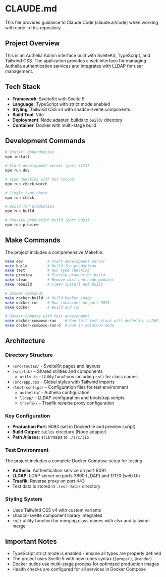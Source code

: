 # CLAUDE.md

This file provides guidance to Claude Code (claude.ai/code) when working with code in this repository.

## Project Overview

This is an Authelia Admin interface built with SvelteKit, TypeScript, and Tailwind CSS. The application provides a web interface for managing Authelia authentication services and integrates with LLDAP for user management.

## Tech Stack

- **Framework**: SvelteKit with Svelte 5
- **Language**: TypeScript with strict mode enabled
- **Styling**: Tailwind CSS v4 with shadcn-svelte components
- **Build Tool**: Vite
- **Deployment**: Node adapter, builds to `build/` directory
- **Container**: Docker with multi-stage build

## Development Commands

```bash
# Install dependencies
npm install

# Start development server (port 5173)
npm run dev

# Type checking with hot reload
npm run check:watch

# Single type check
npm run check

# Build for production
npm run build

# Preview production build (port 9093)
npm run preview
```

## Make Commands

The project includes a comprehensive Makefile:

```bash
make dev           # Start development server
make build         # Build for production  
make test          # Run type checking
make preview       # Preview production build
make clean         # Remove dist and node_modules
make rebuild       # Clean install and build

# Docker commands
make docker-build  # Build Docker image
make docker-run    # Run container on port 9093
make docker        # Build and run

# Docker Compose with test environment
make docker-compose-run    # Run full test stack with Authelia, LLDAP, Traefik
make docker-compose-run-d  # Run in detached mode
```

## Architecture

### Directory Structure

- `/src/routes/` - SvelteKit pages and layouts
- `/src/lib/` - Shared utilities and components
  - `utils.ts` - Utility functions including `cn()` for class names
- `/src/app.css` - Global styles with Tailwind imports
- `/test-configs/` - Configuration files for test environment
  - `authelia/` - Authelia configuration
  - `lldap/` - LLDAP configuration and bootstrap scripts
  - `traefik/` - Traefik reverse proxy configuration

### Key Configuration

- **Production Port**: 9093 (set in Dockerfile and preview script)
- **Build Output**: `build/` directory (Node adapter)
- **Path Aliases**: `$lib` maps to `./src/lib`

### Test Environment

The project includes a complete Docker Compose setup for testing:
- **Authelia**: Authentication service on port 9091
- **LLDAP**: LDAP server on ports 3890 (LDAP) and 17170 (web UI)
- **Traefik**: Reverse proxy on port 443
- Test data is stored in `.test-data/` directory

### Styling System

- Uses Tailwind CSS v4 with custom variants
- shadcn-svelte component library integrated
- `cn()` utility function for merging class names with clsx and tailwind-merge

## Important Notes

- TypeScript strict mode is enabled - ensure all types are properly defined
- The project uses Svelte 5 with new runes syntax (`$props()`, `@render`)
- Docker builds use multi-stage process for optimized production images
- Health checks are configured for all services in Docker Compose